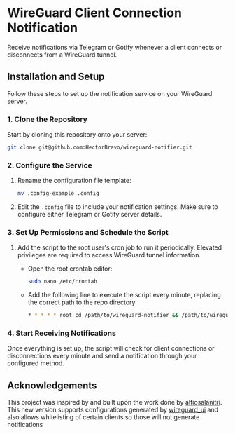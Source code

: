 # WireGuard Client Connection Notification

Receive notifications via Telegram or Gotify whenever a client connects or disconnects from a WireGuard tunnel.

## Installation and Setup

Follow these steps to set up the notification service on your WireGuard server.

### 1. Clone the Repository

Start by cloning this repository onto your server:

```bash
git clone git@github.com:HectorBravo/wireguard-notifier.git
```

### 2. Configure the Service

1. Rename the configuration file template:

   ```bash
   mv .config-example .config
   ```

2. Edit the `.config` file to include your notification settings. Make sure to configure either Telegram or Gotify server details.

### 3. Set Up Permissions and Schedule the Script

1. Add the script to the root user's cron job to run it periodically. Elevated privileges are required to access WireGuard tunnel information.

   - Open the root crontab editor:

     ```bash
     sudo nano /etc/crontab
     ```

   - Add the following line to execute the script every minute, replacing the correct path to the repo directory

     ```bash
     * * * * * root cd /path/to/wireguard-notifier && /path/to/wireguard-notifier/wg-clients-guardian.sh /path/to/wireguard-notifier/.config > /dev/null 2>&1
     ```

### 4. Start Receiving Notifications

Once everything is set up, the script will check for client connections or disconnections every minute and send a notification through your configured method.

## Acknowledgements

This project was inspired by and built upon the work done by [alfiosalanitri](https://github.com/alfiosalanitri/wireguard-client-connection-notification). This new version supports configurations generated by [wireguard_ui](https://github.com/ngoduykhanh/wireguard-ui) and also allows whitelisting of certain clients so those will not generate notifications
